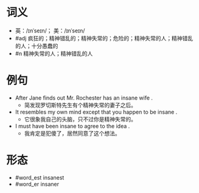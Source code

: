 # 词义
- 英：/ɪnˈseɪn/； 美：/ɪnˈseɪn/
- #adj 疯狂的；精神错乱的；精神失常的；危险的；精神失常的人；精神错乱的人；十分愚蠢的
- #n 精神失常的人；精神错乱的人
# 例句
- After Jane finds out Mr. Rochester has an insane wife .
	- 简发现罗切斯特先生有个精神失常的妻子之后。
- It resembles my own mind except that you happen to be insane .
	- 它很象我自己的头脑，只不过你是精神失常的。
- I must have been insane to agree to the idea .
	- 我肯定是犯傻了，居然同意了这个想法。
# 形态
- #word_est insanest
- #word_er insaner
